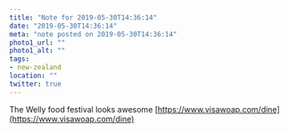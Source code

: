 ```yaml
---
title: "Note for 2019-05-30T14:36:14"
date: "2019-05-30T14:36:14"
meta: "note posted on 2019-05-30T14:36:14"
photo1_url: ""
photo1_alt: ""
tags:
- new-zealand
location: ""
twitter: true
---
```

The Welly food festival looks awesome [https://www.visawoap.com/dine](https://www.visawoap.com/dine)

